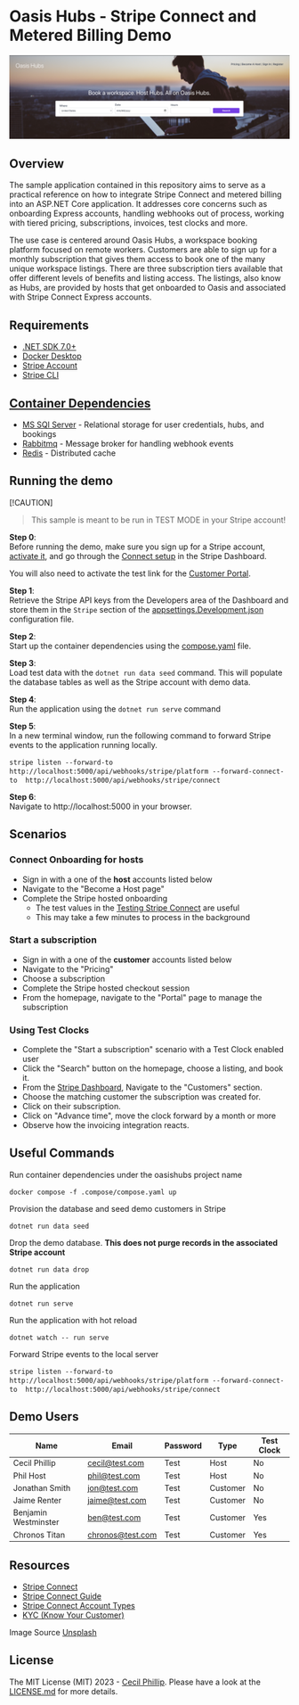 # Oasis Hubs - Stripe Connect and Metered Billing Demo

![header](assets/header.png)

## Overview

The sample application contained in this repository aims to serve as a practical reference on how to
integrate Stripe Connect and metered billing into an ASP.NET Core application. It addresses core
concerns such as onboarding Express accounts, handling webhooks out of process, working with tiered
pricing,
subscriptions, invoices, test clocks and more.

The use case is centered around Oasis Hubs, a workspace booking platform focused on remote workers.
Customers are able to sign up for a monthly subscription that gives them access to book one of the
many unique
workspace listings. There are three subscription tiers available that offer different levels of
benefits and listing
access. The listings, also know as Hubs, are provided by hosts that get onboarded to Oasis and
associated with Stripe
Connect Express accounts.

## Requirements

* [.NET SDK 7.0+](https://get.dot.net)
* [Docker Desktop](https://www.docker.com/products/docker-desktop)
* [Stripe Account](https://dashboard.stripe.com/register)
* [Stripe CLI](https://stripe.com/docs/stripe-cli)

## [Container Dependencies](.compose/compose.yaml)

* [MS SQl Server](https://github.com/microsoft/mssql-docker/tree/master) - Relational storage for
  user credentials, hubs, and bookings
* [Rabbitmq](https://github.com/docker-library/rabbitmq) - Message broker for handling webhook
  events
* [Redis](https://redis.io/docs/install/install-stack/docker/) - Distributed cache

## Running the demo

[!CAUTION]
> This sample is meant to be run in TEST MODE in your Stripe account!

**Step 0**: <br /> 
Before running the demo, make sure you sign up for a Stripe
account, [activate it](https://dashboard.stripe.com/account/onboarding),
and go through the [Connect setup](https://dashboard.stripe.com/connect/tasklist) in the Stripe
Dashboard.

You will also need to activate the test link for the [Customer Portal](https://dashboard.stripe.com/settings/billing/portal).


**Step 1**: <br />
Retrieve the Stripe API keys from the Developers area of the Dashboard and store them in
the `Stripe` section
of the [appsettings.Development.json](./src/OasisHubs.Site/appsettings.Development.json)
configuration file.

**Step 2**: <br />
Start up the container dependencies using the [compose.yaml](.compose/compose.yaml)
file.

**Step 3**: <br />
Load test data with the `dotnet run data seed` command. This will populate the database tables
as well as the Stripe account with demo data.

**Step 4**: <br />
Run the application using the `dotnet run serve` command

**Step 5**: <br />
In a new terminal window, run the following command to forward Stripe events to the application
running locally.
```shell
stripe listen --forward-to http://localhost:5000/api/webhooks/stripe/platform --forward-connect-to  http://localhost:5000/api/webhooks/stripe/connect
```

**Step 6**: <br />
Navigate to http://localhost:5000 in your browser. 

## Scenarios
### Connect Onboarding for hosts
* Sign in with a one of the **host** accounts listed below
* Navigate to the "Become a Host page"
* Complete the Stripe hosted onboarding
  * The test values in the [Testing Stripe Connect](https://stripe.com/docs/connect/testing) are useful
  * This may take a few minutes to process in the background

### Start a subscription
* Sign in with a one of the **customer** accounts listed below
* Navigate to the "Pricing"
* Choose a subscription
* Complete the Stripe hosted checkout session
* From the homepage, navigate to the "Portal" page to manage the subscription

### Using Test Clocks
* Complete the "Start a subscription" scenario with a Test Clock enabled user
* Click the "Search" button on the homepage, choose a listing, and book it.
* From the [Stripe Dashboard](https://dashboard.stripe.com/), Navigate to the "Customers" section.
* Choose the matching customer the subscription was created for.
* Click on their subscription.
* Click on "Advance time", move the clock forward by a month or more
* Observe how the invoicing integration reacts.

## Useful Commands

Run container dependencies under the oasishubs project name

```shell
docker compose -f .compose/compose.yaml up 
```

Provision the database and seed demo customers in Stripe

```shell
dotnet run data seed
```

Drop the demo database. **This does not purge records in the associated Stripe account**

```shell
dotnet run data drop
```

Run the application

```shell
dotnet run serve
```

Run the application with hot reload

```shell
dotnet watch -- run serve
```

Forward Stripe events to the local server

```shell
stripe listen --forward-to http://localhost:5000/api/webhooks/stripe/platform --forward-connect-to  http://localhost:5000/api/webhooks/stripe/connect
```

## Demo Users

| Name                 | Email            | Password | Type     | Test Clock |
|----------------------|------------------|----------|----------|------------|
| Cecil Phillip        | cecil@test.com   | Test     | Host     | No         |
| Phil Host            | phil@test.com    | Test     | Host     | No         |
| Jonathan Smith       | jon@test.com     | Test     | Customer | No         |
| Jaime Renter         | jaime@test.com   | Test     | Customer | No         |
| Benjamin Westminster | ben@test.com     | Test     | Customer | Yes        |
| Chronos Titan        | chronos@test.com | Test     | Customer | Yes        |

## Resources
* [Stripe Connect](https://stripe.com/docs/connect)
* [Stripe Connect Guide](https://stripe.com/docs/connect/explore-connect-guide)
* [Stripe Connect Account Types](https://stripe.com/docs/connect/accounts)
* [KYC (Know Your Customer)](https://support.stripe.com/questions/know-your-customer-obligations)

Image Source [Unsplash](https://unsplash.com/photos/man-sitting-on-concrete-brick-with-opened-laptop-on-his-lap-Z3ownETsdNQ)

## License

The MIT License (MIT) 2023 - [Cecil Phillip](https://twitter.com/cecilphillip). Please have a look
at the [LICENSE.md](LICENSE) for more details.
